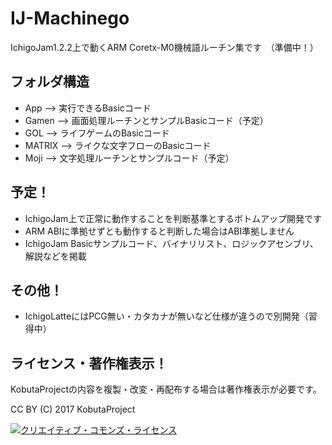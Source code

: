 # IJ-Machinego
IchigoJam1.2.2上で動くARM Coretx-M0機械語ルーチン集です　（準備中！）

## フォルダ構造
* App --> 実行できるBasicコード
* Gamen --> 画面処理ルーチンとサンプルBasicコード（予定）
* GOL --> ライフゲームのBasicコード
* MATRIX --> ライクな文字フローのBasicコード
* Moji --> 文字処理ルーチンとサンプルコード（予定）

## 予定！
* IchigoJam上で正常に動作することを判断基準とするボトムアップ開発です
* ARM ABIに準拠せずとも動作すると判断した場合はABI準拠しません
* IchigoJam Basicサンプルコード、バイナリリスト、ロジックアセンブリ、解説などを掲載

## その他！
* IchigoLatteにはPCG無い・カタカナが無いなど仕様が違うので別開発（習得中）


## ライセンス・著作権表示！
KobutaProjectの内容を複製・改変・再配布する場合は著作権表示が必要です。　

CC BY (C) 2017 KobutaProject

<a rel="license" href="http://creativecommons.org/licenses/by/4.0/"><img alt="クリエイティブ・コモンズ・ライセンス" style="border-width:0" src="https://licensebuttons.net/l/by/4.0/88x31.png" /></a>

